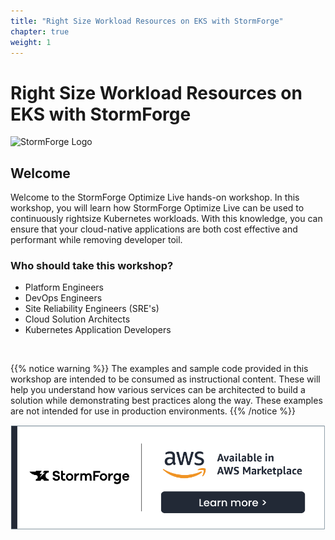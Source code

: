 ```yaml
---
title: "Right Size Workload Resources on EKS with StormForge" 
chapter: true
weight: 1
---
```


# Right Size Workload Resources on EKS with StormForge
![StormForge Logo](images/stormforge-logo_secondary_black.png "StormForge Logo")

## Welcome

Welcome to the StormForge Optimize Live hands-on workshop. In this workshop, you will learn how StormForge Optimize Live can be used to continuously rightsize Kubernetes workloads. With this knowledge, you can ensure that your cloud-native applications are both cost effective and performant while removing developer toil.

### Who should take this workshop?
* Platform Engineers
* DevOps Engineers
* Site Reliability Engineers (SRE's)
* Cloud Solution Architects
* Kubernetes Application Developers
<br>

{{% notice warning %}}
The examples and sample code provided in this workshop are intended to be consumed as instructional content. These will help you understand how various services can be architected to build a solution while demonstrating best practices along the way. These examples are not intended for use in production environments.
{{% /notice %}}

<a href="https://aws.amazon.com/marketplace/pp/prodview-ywoktkhczruhk" target="_blank"><img src="../static/images/stormforge-available-in-awsmp-badge.png"></a>
